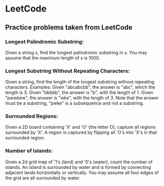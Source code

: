 # LeetCode
## Practice problems taken from LeetCode

### Longest Palindromic Substring:
Given a string s, find the longest palindromic substring in s. You may assume that the maximum length of s is 1000.

### Longest Substring Without Repeating Characters:
Given a string, find the length of the longest substring without repeating characters.
Examples:
Given "abcabcbb", the answer is "abc", which the length is 3.
Given "bbbbb", the answer is "b", with the length of 1.
Given "pwwkew", the answer is "wke", with the length of 3. Note that the answer must be a substring, "pwke" is a subsequence and not a substring.

### Surrounded Regions:
Given a 2D board containing 'X' and 'O' (the letter O), capture all regions surrounded by 'X'.
A region is captured by flipping all 'O's into 'X's in that surrounded region.

### Number of Islands:
Given a 2d grid map of '1's (land) and '0's (water), count the number of islands. An island is surrounded by water and is formed by connecting adjacent lands horizontally or vertically. You may assume all four edges of the grid are all surrounded by water.
